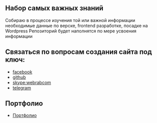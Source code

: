 ## Набор самых важных знаний

Собираю в процессе изучения той или важной информации необходимые данные по верске, frontend разработке, посадке на Wordpress
Репозиторий будет наполнятся по мере усвоения информации

## Связаться по вопросам создания сайта под ключ:

- [facebook](https://www.facebook.com/frontendercode)
- [github](https://github.com/frontend-coder)
- [skype:webrabcom](href="skype:webrabcom")
- [telegram](https://t.me/frontendcoder)

## Портфолио

- [Портфолио](https://frontend-coder.github.io)
